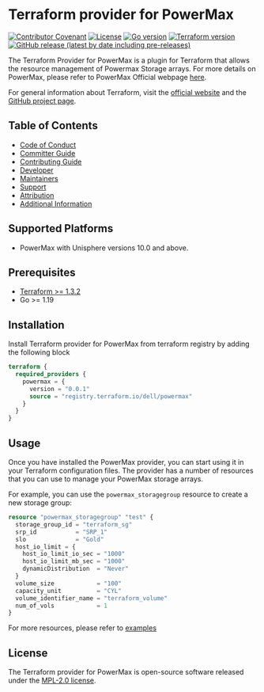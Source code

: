 # Terraform provider for PowerMax

[![Contributor Covenant](https://img.shields.io/badge/Contributor%20Covenant-v2.1%20adopted-ff69b4.svg)](https://github.com/dell/terraform-provider-powermax/blob/main/about/CODE_OF_CONDUCT.md)
[![License](https://img.shields.io/github/license/dell/terraform-provider-powermax)](https://github.com/dell/terraform-provider-powermax/blob/main/LICENSE)
[![Go version](https://img.shields.io/badge/go-1.19+-blue.svg)](https://go.dev/dl/)
[![Terraform version](https://img.shields.io/badge/terraform-1.0+-blue.svg)](https://www.terraform.io/downloads)
[![GitHub release (latest by date including pre-releases)](https://img.shields.io/github/v/release/dell/terraform-provider-powermax?include_prereleases&label=latest&style=flat-square)](https://github.com/dell/terraform-provider-powermax/releases)


The Terraform Provider for PowerMax is a plugin for Terraform that allows the resource management of Powermax Storage arrays. For more details on PowerMax, please refer to PowerMax Official webpage [here][powermax-website].

For general information about Terraform, visit the [official website][tf-website] and the [GitHub project page][tf-github].

[tf-website]: https://terraform.io
[tf-github]: https://github.com/hashicorp/terraform
[powermax-website]: https://www.dell.com/en-in/dt/storage/powermax.htm?_gl=1*ji7vok*_ga*MTQ2NjY2MDI1Mi4xNjM0MTgzMzM3*_ga_1234567890*MTY2MDEwNzI4NC4xMC4wLjE2NjAxMDcyODQuMA..*_ga_5932KMEGPX*MTY2MDEwNzI4NC4xMC4wLjE2NjAxMDcyODQuNjA.&_ga=2.187158379.250612555.1660107285-1466660252.1634183337#tab0=0



## Table of Contents

* [Code of Conduct](about/CODE_OF_CONDUCT.md)
* [Committer Guide](about/COMMITTER_GUIDE.md)
* [Contributing Guide](about/CONTRIBUTING.md)
* [Developer](about/DEVELOPER.md)
* [Maintainers](about/MAINTAINERS.md)
* [Support](about/SUPPORT.md)
* [Attribution](about/ATTRIBUTION.md)
* [Additional Information](about/ADDITIONAL_INFORMATION.md)

## Supported Platforms
* PowerMax with Unisphere versions 10.0 and above.

## Prerequisites
* [Terraform >= 1.3.2](https://www.terraform.io)
* Go >= 1.19

## Installation
Install Terraform provider for PowerMax from terraform registry by adding the following block
```terraform
terraform {
  required_providers {
    powermax = { 
      version = "0.0.1"
      source = "registry.terraform.io/dell/powermax"
    }
  }
}
```


## Usage
Once you have installed the PowerMax provider, you can start using it in your Terraform configuration files. The provider has a number of resources that you can use to manage your PowerMax storage arrays.

For example, you can use the `powermax_storagegroup` resource to create a new storage group:
```terraform
resource "powermax_storagegroup" "test" {
  storage_group_id = "terraform_sg"
  srp_id           = "SRP_1"
  slo              = "Gold"
  host_io_limit = {
    host_io_limit_io_sec = "1000"
    host_io_limit_mb_sec = "1000"
    dynamicDistribution  = "Never"
  }
  volume_size            = "100"
  capacity_unit          = "CYL"
  volume_identifier_name = "terraform_volume"
  num_of_vols            = 1
}
```
For more resources, please refer to [examples](examples/main.tf)

## License
The Terraform provider for PowerMax is open-source software released under the [MPL-2.0 license](https://www.mozilla.org/en-US/MPL/2.0/).

